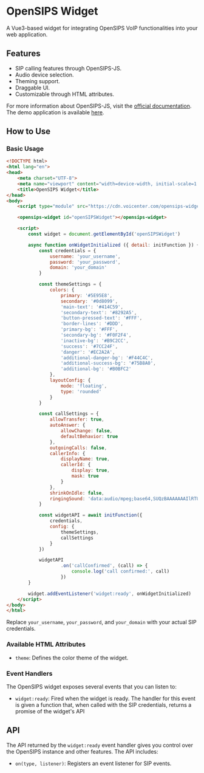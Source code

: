 # OpenSIPS Widget
A Vue3-based widget for integrating OpenSIPS VoIP functionalities into your web application.

## Features
- SIP calling features through OpenSIPS-JS.
- Audio device selection.
- Theming support.
- Draggable UI.
- Customizable through HTML attributes.

For more information about OpenSIPS-JS, visit the [official documentation](https://mirrored-opensipsjs-widget.pages.dev/). 
The demo application is available [here](https://mirrored-opensipsjs-widget.pages.dev/demo.html).

## How to Use
### Basic Usage 
```html
<!DOCTYPE html>
<html lang="en">
<head>
    <meta charset="UTF-8">
    <meta name="viewport" content="width=device-width, initial-scale=1.0">
    <title>OpenSIPS Widget</title>
</head>
<body>
    <script type="module" src="https://cdn.voicenter.com/opensips-widget"></script>

    <opensips-widget id="openSIPSWidget"></opensips-widget>

    <script>
        const widget = document.getElementById('openSIPSWidget')

        async function onWidgetInitialized ({ detail: initFunction }) {
            const credentials = {
                username: 'your_username',
                password: 'your_password',
                domain: 'your_domain'
            }

            const themeSettings = {
                colors: {
                    primary: '#5E95E8',
                    secondary: '#0d8099',
                    'main-text': '#414C59',
                    'secondary-text': '#8292A5',
                    'button-pressed-text': '#FFF',
                    'border-lines': '#DDD',
                    'primary-bg': '#FFF',
                    'secondary-bg': '#F0F2F4',
                    'inactive-bg': '#B9C2CC',
                    'success': '#7CC24F',
                    'danger': '#EC2A2A',
                    'additional-danger-bg': '#F44C4C',
                    'additional-success-bg': '#75B8A0',
                    'additional-bg': '#B0BFC2'
                },
                layoutConfig: {
                    mode: 'floating',
                    type: 'rounded'
                }
            }

            const callSettings = {
                allowTransfer: true,
                autoAnswer: {
                    allowChange: false,
                    defaultBehavior: true
                },
                outgoingCalls: false,
                callerInfo: {
                    displayName: true,
                    callerId: {
                        display: true,
                        mask: true
                    }
                },
                shrinkOnIdle: false,
                ringingSound: 'data:audio/mpeg;base64,SUQzBAAAAAAAIlRTU='
            }

            const widgetAPI = await initFunction({
                credentials,
                config: {
                    themeSettings,
                    callSettings
                }
            })

            widgetAPI
                    .on('callConfirmed', (call) => {
                        console.log('call confirmed:', call)
                    })
        }

        widget.addEventListener('widget:ready', onWidgetInitialized)
    </script>
</body>
</html>
```

Replace `your_username`, `your_password`, and `your_domain` with your actual SIP credentials.

### Available HTML Attributes
- `theme`: Defines the color theme of the widget.

### Event Handlers
The OpenSIPS widget exposes several events that you can listen to:

- `widget:ready`: Fired when the widget is ready. 
The handler for this event is given a function that, when called with the SIP credentials, 
returns a promise of the widget's API

## API
The API returned by the `widget:ready` event handler gives you control over the OpenSIPS instance and other features. The API includes:

- `on(type, listener)`: Registers an event listener for SIP events.
